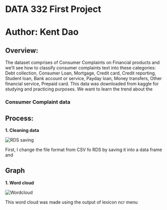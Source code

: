 # DATA 332 First Project

# Author: Kent Dao

## Overview:

The dataset comprises of Consumer Complaints on Financial products and we’ll see how to classify consumer complaints text into these categories: Debt collection, Consumer Loan, Mortgage, Credit card, Credit reporting, Student loan, Bank account or service, Payday loan, Money transfers, Other financial service, Prepaid card. This data was downloaded from kaggle for studying and practicing purposes. We want to learn the trend about the 

### Consumer Complaint data

## Process:

**1. Cleaning data**

![RDS saving](https://user-images.githubusercontent.com/118495124/222996355-732dd19b-6774-4093-bddc-a35cc73d3f77.png)

First, I change the file format from CSV fo RDS by saving it into a data frame and 


## Graph

**1. Word cloud**

![Wordcloud](https://user-images.githubusercontent.com/118495124/223001854-ba70c47e-a921-4289-ab0e-df139b73b7d6.png)

This word cloud was made using the output of lexicon ncr menu
